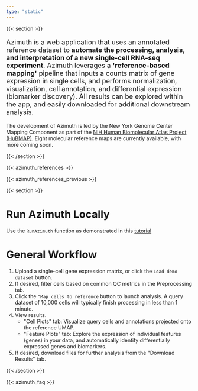```yaml
---
type: "static"
---
```


{{< section >}}

<p style='font-size:18px'>
Azimuth is a web application that uses an annotated reference dataset to <b>automate the processing, analysis, and interpretation of a new single-cell RNA-seq experiment</b>. Azimuth leverages a <b>'reference-based mapping'</b> pipeline that inputs a counts matrix of gene expression in single cells, and performs normalization, visualization, cell annotation, and differential expression (biomarker discovery). All results can be explored within the app, and easily downloaded for additional downstream analysis.
</p>

The development of Azimuth is led by the New York Genome Center Mapping Component as part of the [NIH Human Biomolecular Atlas Project (HuBMAP)](https://commonfund.nih.gov/hubmap). Eight molecular reference maps are currently available, with more coming soon.

{{< /section >}}

{{< azimuth_references >}}

{{< azimuth_references_previous >}}

{{< section >}}

# Run Azimuth Locally
Use the `RunAzimuth` function as demonstrated in this [tutorial](satijalab.github.io/azimuth/articles/run_azimuth_tutorial.html)

# General Workflow
1. Upload a single-cell gene expression matrix, or click the `Load demo dataset` button.
2. If desired, filter cells based on common QC metrics in the Preprocessing tab.
3. Click the `"Map cells to reference` button to launch analysis. A query dataset of 10,000 cells will typically finish processing in less than 1 minute.
4. View results.
    * "Cell Plots" tab: Visualize query cells and annotations projected onto the reference UMAP.
    * "Feature Plots" tab: Explore the expression of individual features (genes) in your data, and automatically identify differentially expressed genes and biomarkers.
5. If desired, download files for further analysis from the "Download Results" tab.

{{< /section >}}

{{< azimuth_faq >}}
